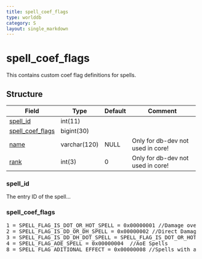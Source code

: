 ```yaml
---
title: spell_coef_flags
type: worlddb
category: S
layout: single_markdown
---
```


# spell_coef_flags
This contains custom coef flag definitions for spells.

## Structure

Field                                                                                            | Type         | Default | Comment                          
------------------------------------------------------------------------------------------------ | ------------ | ------- | ---------------------------------
[spell_id](#spell_id)                 | int(11)      |         |                                  
[spell_coef_flags](#spell_coef_flags) | bigint(30)   |         |                                  
[name](#name)                         | varchar(120) | NULL    | Only for db-dev not used in core!
[rank](#rank)                         | int(3)       | 0       | Only for db-dev not used in core!

### spell_id

The entry ID of the spell...

### spell_coef_flags

<pre>
1 = SPELL_FLAG_IS_DOT_OR_HOT_SPELL = 0x00000001 //Damage over Time or Healing over Time Spells
2 = SPELL_FLAG_IS_DD_OR_DH_SPELL = 0x00000002 //Direct Damage or Direct Healing Spells
3 = SPELL_FLAG_IS_DD_DH_DOT_SPELL = SPELL_FLAG_IS_DOT_OR_HOT_SPELL | SPELL_FLAG_IS_DD_OR_DH_SPELL, //DoT+(DD|DH) Spells
4 = SPELL_FLAG_AOE_SPELL = 0x00000004  //AoE Spells
8 = SPELL_FLAG_ADITIONAL_EFFECT = 0x00000008 //Spells with additional effect not DD or DoT or HoT
</pre>